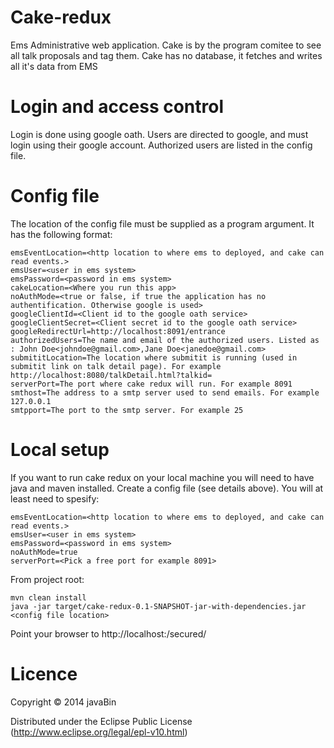 # Cake-redux

Ems Administrative web application.
Cake is by the program comitee to see all talk proposals and tag them.
Cake has no database, it fetches and writes all it's data from EMS

# Login and access control
Login is done using google oath. Users are directed to google, and must login using their google account.
Authorized users are listed in the config file.

# Config file
The location of the config file must be supplied as a program argument. It has the following format:
```shell
emsEventLocation=<http location to where ems to deployed, and cake can read events.>
emsUser=<user in ems system>
emsPassword=<password in ems system>
cakeLocation=<Where you run this app>
noAuthMode=<true or false, if true the application has no authentification. Otherwise google is used>
googleClientId=<Client id to the google oath service>
googleClientSecret=<Client secret id to the google oath service>
googleRedirectUrl=http://localhost:8091/entrance
authorizedUsers=The name and email of the authorized users. Listed as : John Doe<johndoe@gmail.com>,Jane Doe<janedoe@gmail.com>
submititLocation=The location where submitit is running (used in submitit link on talk detail page). For example http://localhost:8080/talkDetail.html?talkid=
serverPort=The port where cake redux will run. For example 8091
smthost=The address to a smtp server used to send emails. For example 127.0.0.1
smtpport=The port to the smtp server. For example 25
```

# Local setup
If you want to run cake redux on your local machine you will need to have java and maven installed. Create a config file (see details above). You will at least need to spesify:
```shell
emsEventLocation=<http location to where ems to deployed, and cake can read events.>
emsUser=<user in ems system>
emsPassword=<password in ems system>
noAuthMode=true
serverPort=<Pick a free port for example 8091>
```

From project root:
```shell
mvn clean install
java -jar target/cake-redux-0.1-SNAPSHOT-jar-with-dependencies.jar <config file location>
```

Point your browser to http://localhost:<serverport>/secured/

# Licence
Copyright © 2014 javaBin

Distributed under the Eclipse Public License (http://www.eclipse.org/legal/epl-v10.html)